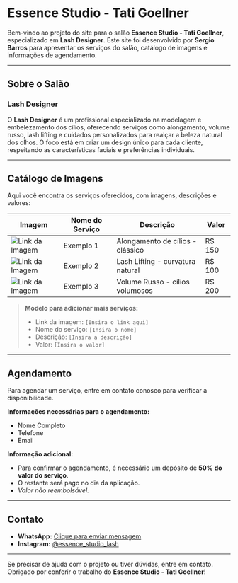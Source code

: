 # Essence Studio - Tati Goellner

Bem-vindo ao projeto do site para o salão **Essence Studio - Tati Goellner**, especializado em **Lash Designer**. Este site foi desenvolvido por **Sergio Barros** para apresentar os serviços do salão, catálogo de imagens e informações de agendamento.

---

## Sobre o Salão

### **Lash Designer**
O **Lash Designer** é um profissional especializado na modelagem e embelezamento dos cílios, oferecendo serviços como alongamento, volume russo, lash lifting e cuidados personalizados para realçar a beleza natural dos olhos. O foco está em criar um design único para cada cliente, respeitando as características faciais e preferências individuais.

---

## Catálogo de Imagens

Aqui você encontra os serviços oferecidos, com imagens, descrições e valores:

| Imagem                                       | Nome do Serviço | Descrição                                  | Valor   |
|----------------------------------------------|-----------------|-------------------------------------------|---------|
| ![Link da Imagem](#)                         | Exemplo 1       | Alongamento de cílios - clássico          | R$ 150  |
| ![Link da Imagem](#)                         | Exemplo 2       | Lash Lifting - curvatura natural          | R$ 100  |
| ![Link da Imagem](#)                         | Exemplo 3       | Volume Russo - cílios volumosos           | R$ 200  |

> **Modelo para adicionar mais serviços:**
> 
> - Link da imagem: `[Insira o link aqui]`
> - Nome do serviço: `[Insira o nome]`
> - Descrição: `[Insira a descrição]`
> - Valor: `[Insira o valor]`

---

## Agendamento

Para agendar um serviço, entre em contato conosco para verificar a disponibilidade.  

**Informações necessárias para o agendamento:**
- Nome Completo
- Telefone
- Email

**Informação adicional:**
- Para confirmar o agendamento, é necessário um depósito de **50% do valor do serviço**.
- O restante será pago no dia da aplicação.
- *Valor não reembolsável.*

---

## Contato

- **WhatsApp:** [Clique para enviar mensagem](https://wa.me/554996492573)
- **Instagram:** [@essence_studio_lash](https://instagram.com/essence_studio_lash)

---

Se precisar de ajuda com o projeto ou tiver dúvidas, entre em contato. Obrigado por conferir o trabalho do **Essence Studio - Tati Goellner**!
